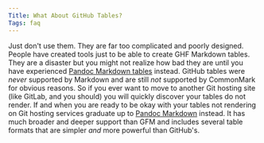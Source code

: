 ```yaml
---
Title: What About GitHub Tables?
Tags: faq
---
```


Just don't use them. They are far too complicated and poorly designed. People have created tools just to be able to create GHF Markdown tables. They are a disaster but you might not realize how bad they are until you have experienced [Pandoc Markdown tables](https://pandoc.org/MANUAL.html#tables) instead. GitHub tables were *never* supported by Markdown and are still *not* supported by CommonMark for obvious reasons. So if you ever want to move to another Git hosting site (like GitLab, and you should) you will quickly discover your tables do not render. If and when you are ready to be okay with your tables not rendering on Git hosting services graduate up to [Pandoc Markdown](/lang/md/pandoc/) instead. It has much broader and deeper support than GFM and includes several table formats that are simpler *and* more powerful than GitHub's.
